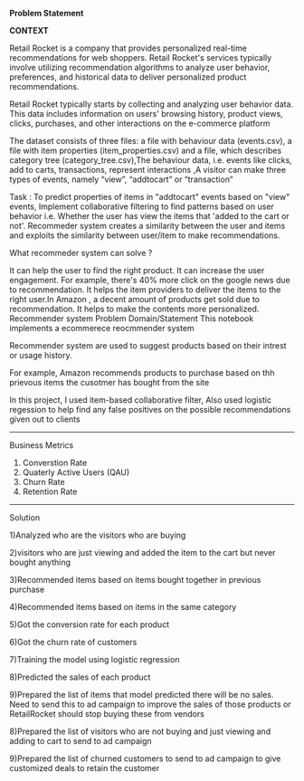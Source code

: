 **Problem Statement**

**CONTEXT**

Retail Rocket is a company that provides personalized real-time recommendations for web shoppers. Retail Rocket's services typically involve utilizing recommendation algorithms to analyze user behavior, preferences, and historical data to deliver personalized product recommendations.

Retail Rocket typically starts by collecting and analyzing user behavior data. This data includes information on users' browsing history, product views, clicks, purchases, and other interactions on the e-commerce platform

The dataset consists of three files: a file with behaviour data (events.csv), a file with item properties (item_properties.сsv) and a file, which describes category tree (category_tree.сsv),The behaviour data, i.e. events like clicks, add to carts, transactions, represent interactions ,A visitor can make three types of events, namely “view”, “addtocart” or “transaction”

Task : To predict properties of items in "addtocart" events based on "view" events, Implement collaborative filtering to find patterns based on user behavior i.e. Whether the user has view the items that 'added to the cart or not'.
Recommeder system creates a similarity between the user and items and exploits the similarity between user/item to make recommendations.

What recommeder system can solve ?

It can help the user to find the right product.
It can increase the user engagement. For example, there's 40% more click on the google news due to recommendation.
It helps the item providers to deliver the items to the right user.In Amazon , a decent amount of products get sold due to recommendation.
It helps to make the contents more personalized.
Recommender system Problem Domain/Statement
This notebook implements a ecommerece reocmmender system

Recommender system are used to suggest products based on their intrest or usage history.

For example, Amazon recommends products to purchase based on thh prievous items the cusotmer has bought from the site

In this project, I used item-based collaborative filter, Also used logistic regession to help find any false positives on the possible recommendations given out to clients

*****************************************************************************************************************************************************************************************
Business Metrics 
1) Converstion Rate
2) Quaterly Active Users (QAU)
3) Churn Rate
4) Retention Rate

   
*****************************************************************************************************************************************************************************************
Solution

1)Analyzed who are the visitors who are buying 

2)visitors who are just viewing and added the item to the cart but never bought anything

3)Recommended items based on items bought together in previous purchase

4)Recommended items based on items in the same category

5)Got the conversion rate for each product

6)Got the churn rate of customers

7)Training the model using logistic regression

8)Predicted the sales of each product

9)Prepared the list of items that model predicted there will be no sales. Need to send this to ad campaign to improve the sales of those products or RetailRocket should stop buying these from vendors

8)Prepared the list of visitors who are not buying and just viewing and adding to cart to send to ad campaign

9)Prepared the list of churned customers to send to ad campaign to give customized deals to retain the customer
